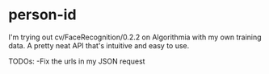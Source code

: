 # person-id

I'm trying out cv/FaceRecognition/0.2.2 on Algorithmia with my own training data. A pretty neat API that's intuitive and easy to use.

TODOs:
-Fix the urls in my JSON request
